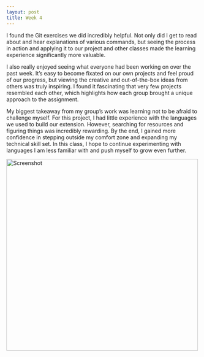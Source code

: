 ```yaml
---
layout: post
title: Week 4
---
```



I found the Git exercises we did incredibly helpful. Not only did I get to read about and hear explanations of various commands, but seeing the process in action and applying it to our project and other classes made the learning experience significantly more valuable.

I also really enjoyed seeing what everyone had been working on over the past week. It’s easy to become fixated on our own projects and feel proud of our progress, but viewing the creative and out-of-the-box ideas from others was truly inspiring. I found it fascinating that very few projects resembled each other, which highlights how each group brought a unique approach to the assignment.

My biggest takeaway from my group’s work was learning not to be afraid to challenge myself. For this project, I had little experience with the languages we used to build our extension. However, searching for resources and figuring things was incredibly rewarding. By the end, I gained more confidence in stepping outside my comfort zone and expanding my technical skill set. In this class, I hope to continue experimenting with languages I am less familiar with and push myself to grow even further.


<img src="images/Screenshot.png" alt="Screenshot" width="500" />

